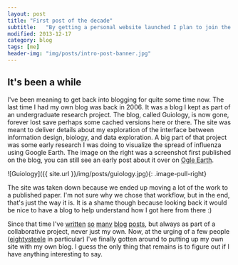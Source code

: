 ```yaml
---
layout: post
title: "First post of the decade"
subtitle:   "By getting a personal website launched I plan to join the 21st century by early 2016."
modified: 2013-12-17
category: blog
tags: [me]
header-img: "img/posts/intro-post-banner.jpg"
---
```


## It's been a while

I've been meaning to get back into blogging for quite some time now. The last time I had my own blog was back in 2006. It was a blog I kept as part of an undergraduate research project. The blog, called Guiology, is now gone, forever lost save perhaps some cached versions here or there. The site was meant to deliver details about my exploration of the interface between information design, biology, and data exploration. A big part of that project was some early research I was doing to visualize the spread of influenza using Google Earth. The image on the right was a screenshot first published on the blog, you can still see an early post about it over on [Ogle Earth](http://ogleearth.com/2006/05/google-earth-geospatial-tree-map-alternative/). 

![Guiology]({{ site.url }}/img/posts/guiology.jpg){: .image-pull-right} 

The site was taken down because we ended up moving a lot of the work to a published paper. I'm not sure why we chose that workflow, but in the end, that's just the way it is. It is a shame though because looking back it would be nice to have a blog to help understand how I got here from there :)

Since that time I've [written](http://blog.vizzuality.com/) [so](http://blog.notesfromnature.org/2013/07/01/stats_first_look/) [many](http://mappinglife.wordpress.com/2011/04/) [blog](http://okcon.org/2013/08/30/okcon-2013-guest-post-using-cartodb-in-open-data/) [posts](http://blog.cartodb.com/), but always as part of a collaborative project, never just my own. Now, at the urging of a few people ([eightysteele](http://twitter.com/eightysteele) in particular) I've finally gotten around to putting up my own site with my own blog. I guess the only thing that remains is to figure out if I have anything interesting to say. 
